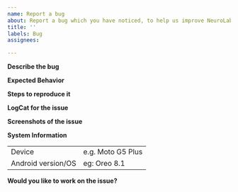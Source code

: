 ```yaml
---
name: Report a bug
about: Report a bug which you have noticed, to help us improve NeuroLab Android app
title: ''
labels: Bug
assignees:

---
```


**Describe the bug**
<!--Please state here what is currently happening.-->

**Expected Behavior**
<!--A clear and concise description of what you want to happen.-->

**Steps to reproduce it**
<!--Add steps to reproduce the bug.-->

**LogCat for the issue**
<!--Provide logs for the crash here.-->

**Screenshots of the issue**
<!--Where-ever possible add a screenshot of the issue. Use `<img src="paste-link-here" width=200 />` tag-->

**System Information**
<table>
<tr>
  <td>Device</td><td>e.g. Moto G5 Plus</td>
</tr>
<tr>
  <td>Android version/OS</td><td>eg: Oreo 8.1</td>
</tr>
</table>

**Would you like to work on the issue?**
<!--Let us know if this issue should be assigned to you or tell us who you think could help to solve this issue.-->
